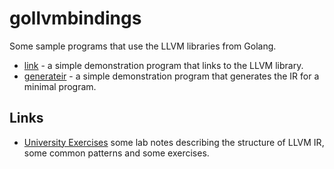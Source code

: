 # gollvmbindings

Some sample programs that use the LLVM libraries from Golang.

-   [link](link) - a simple demonstration program that links to the
    LLVM library.
-   [generateir](generateir) - a simple demonstration program that
    generates the IR for a minimal program.

## Links

-   [University
    Exercises](https://www.usna.edu/Users/cs/wcbrown/courses/F19SI413/lab/l13/lab.html)
    some lab notes describing the structure of LLVM IR, some common patterns
    and some exercises.
